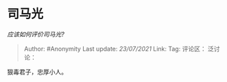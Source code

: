 # 司马光
*应该如何评价司马光?*

> Author: #Anonymity
> Last update: *23/07/2021*
> Link:
> Tag:
> 评论区：
> 泛讨论：

狠毒君子，忠厚小人。
